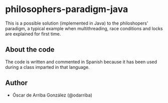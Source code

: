 philosophers-paradigm-java
==========================

This is a possible solution (implemented in Java) to the philoshopers' paradigm, a typical example when multithreading, race conditions and locks are explained for first time.

About the code
--------------

The code is written and commented in Spanish because it has been used during a class imparted in that language.

Author
------

* Óscar de Arriba González (@odarriba)
